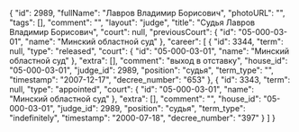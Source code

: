 {
    "id": 2989,
    "fullName": "Лавров Владимир Борисович",
    "photoURL": "",
    "tags": [],
    "comment": "",
    "layout": "judge",
    "title": "Судья Лавров Владимир Борисович",
    "court": null,
    "previousCourt": {
        "id": "05-000-03-01",
        "name": "Минский областной суд"
    },
    "career": [
        {
            "id": 3344,
            "term": null,
            "type": "released",
            "court": {
                "id": "05-000-03-01",
                "name": "Минский областной суд"
            },
            "extra": [],
            "comment": "выход в отставку",
            "house_id": "05-000-03-01",
            "judge_id": 2989,
            "position": "судья",
            "term_type": "",
            "timestamp": "2007-12-17",
            "decree_number": "653"
        },
        {
            "id": 3343,
            "term": null,
            "type": "appointed",
            "court": {
                "id": "05-000-03-01",
                "name": "Минский областной суд"
            },
            "extra": [],
            "comment": "",
            "house_id": "05-000-03-01",
            "judge_id": 2989,
            "position": "судья",
            "term_type": "indefinitely",
            "timestamp": "2000-07-18",
            "decree_number": "397"
        }
    ]
}
